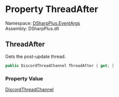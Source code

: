 # Property ThreadAfter

Namespace: [DSharpPlus.EventArgs](DSharpPlus.EventArgs.md)  
Assembly: DSharpPlus.dll

## <a id="DSharpPlus_EventArgs_ThreadUpdateEventArgs_ThreadAfter"></a>ThreadAfter

Gets the post-update thread.

```csharp
public DiscordThreadChannel ThreadAfter { get; }
```

### Property Value

[DiscordThreadChannel](DSharpPlus.Entities.DiscordThreadChannel.md)

